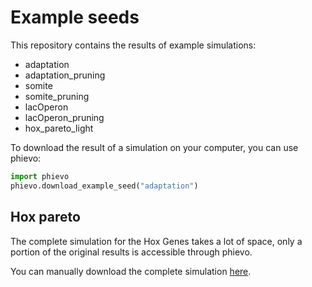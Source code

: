 # Example seeds

This repository contains the results of example simulations:
 - adaptation
 - adaptation_pruning
 - somite
 - somite_pruning
 - lacOperon
 - lacOperon_pruning
 - hox_pareto_light
 
 To download the result of a simulation on your computer, you can use phievo:
 
 ```python
import phievo
phievo.download_example_seed("adaptation")
 ```
 
 ## Hox pareto
 
 The complete simulation for the Hox Genes takes a lot of space, only a portion of the original results is accessible through phievo.
 
 You can manually download the complete simulation [here](https://mcgill-my.sharepoint.com/personal/adrien_henry_mail_mcgill_ca/_layouts/15/guestaccess.aspx?docid=0f1beb049ce8d4a648261a691f3116cd3&authkey=AUsBUDDWzFpkWDjGIo6n5X4).
